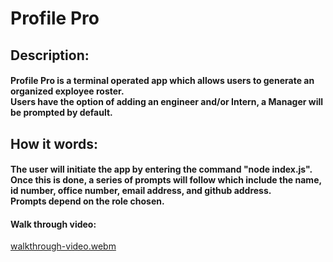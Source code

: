 # Profile Pro

## Description:
#### Profile Pro is a terminal operated app which allows users to generate an organized exployee roster. <br/> Users have the option of adding an engineer and/or Intern, a Manager will be prompted by default.

## How it words: 
#### The user will initiate the app by entering the command "node index.js". <br/> Once this is done, a series of prompts will follow which include the name, id number, office number, email address, and github address. <br/> Prompts depend on the role chosen.

#### Walk through video: 
[walkthrough-video.webm](https://user-images.githubusercontent.com/107056238/194714110-0a4f8fe4-1384-40f2-a47d-09c045729e39.webm)


